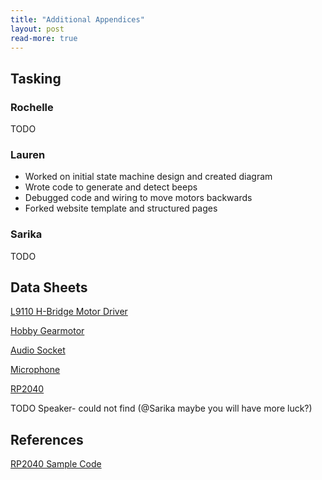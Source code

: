 ```yaml
---
title: "Additional Appendices"
layout: post
read-more: true
---
```


## Tasking


### Rochelle
TODO

### Lauren
* Worked on initial state machine design and created diagram
* Wrote code to generate and detect beeps
* Debugged code and wiring to move motors backwards
* Forked website template and structured pages

### Sarika
TODO

## Data Sheets

[L9110 H-Bridge Motor Driver](https://cdn-shop.adafruit.com/product-files/4489/4489_datasheet-l9110.pdf)

[Hobby Gearmotor](https://cdn.sparkfun.com/datasheets/Robotics/DG01D.jpg)

[Audio Socket](https://www.cuidevices.com/product/resource/sj1-352xng.pdf)

[Microphone](https://www.mouser.com/datasheet/2/256/MAX4465-MAX4469-934412.pdf)

[RP2040](https://datasheets.raspberrypi.com/rp2040/rp2040-datasheet.pdf)

TODO Speaker- could not find (@Sarika maybe you will have more luck?)

## References

[RP2040 Sample Code](https://github.com/vha3/Hunter-Adams-RP2040-Demos)



